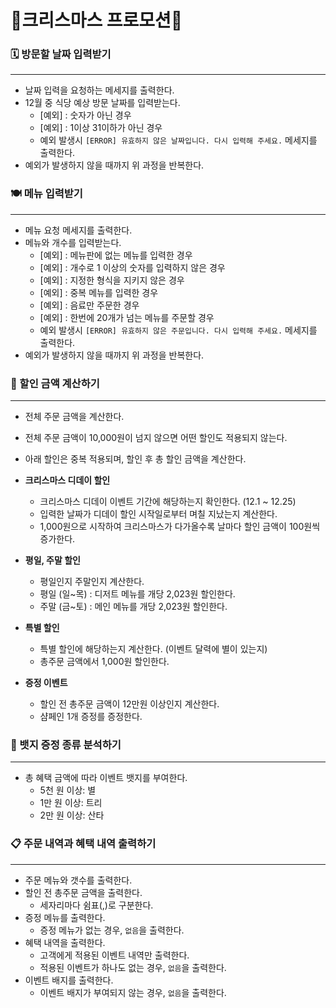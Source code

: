 # 🎅크리스마스 프로모션🎄

### 🗓️ 방문할 날짜 입력받기

---

- 날짜 입력을 요청하는 메세지를 출력한다.
- 12월 중 식당 예상 방문 날짜를 입력받는다.
  - [예외] : 숫자가 아닌 경우
  - [예외] : 1이상 31이하가 아닌 경우
  - 예외 발생시 `[ERROR] 유효하지 않은 날짜입니다. 다시 입력해 주세요.` 메세지를 출력한다.
- 예외가 발생하지 않을 때까지 위 과정을 반복한다.


### 🍽️ 메뉴 입력받기

---

- 메뉴 요청 메세지를 출력한다.
- 메뉴와 개수를 입력받는다.
  - [예외] : 메뉴판에 없는 메뉴를 입력한 경우
  - [예외] : 개수로 1 이상의 숫자를 입력하지 않은 경우
  - [예외] : 지정한 형식을 지키지 않은 경우
  - [예외] : 중복 메뉴를 입력한 경우
  - [예외] : 음료만 주문한 경우
  - [예외] : 한번에 20개가 넘는 메뉴를 주문할 경우
  - 예외 발생시 `[ERROR] 유효하지 않은 주문입니다. 다시 입력해 주세요.` 메세지를 출력한다.
- 예외가 발생하지 않을 때까지 위 과정을 반복한다.

### 💸 할인 금액 계산하기

---

- 전체 주문 금액을 계산한다.
- 전체 주문 금액이 10,000원이 넘지 않으면 어떤 할인도 적용되지 않는다.
- 아래 할인은 중복 적용되며, 할인 후 총 할인 금액을 계산한다.


- **크리스마스 디데이 할인**
  - 크리스마스 디데이 이벤트 기간에 해당하는지 확인한다. (12.1 ~ 12.25)
  - 입력한 날짜가 디데이 할인 시작일로부터 며칠 지났는지 계산한다.
  - 1,000원으로 시작하여 크리스마스가 다가올수록 날마다 할인 금액이 100원씩 증가한다.


- **평일, 주말 할인**
  - 평일인지 주말인지 계산한다.
  - 평일 (일~목) : 디저트 메뉴를 개당 2,023원 할인한다.
  - 주말 (금~토) : 메인 메뉴를 개당 2,023원 할인한다.


- **특별 할인**
  - 특별 할인에 해당하는지 계산한다. (이벤트 달력에 별이 있는지)
  - 총주문 금액에서 1,000원 할인한다.


- **증정 이벤트**
  - 할인 전 총주문 금액이 12만원 이상인지 계산한다.
  - 샴페인 1개 증정를 증정한다.


### 🎁 뱃지 증정 종류 분석하기

---

- 총 혜택 금액에 따라 이벤트 뱃지를 부여한다.
  - 5천 원 이상: 별
  - 1만 원 이상: 트리
  - 2만 원 이상: 산타

### 📋 주문 내역과 혜택 내역 출력하기

---

- 주문 메뉴와 갯수를 출력한다.
- 할인 전 총주문 금액을 출력한다.
  - 세자리마다 쉼표(,)로 구분한다.
- 증정 메뉴를 출력한다.
  - 증정 메뉴가 없는 경우, `없음`을 출력한다.
- 혜택 내역을 출력한다.
  - 고객에게 적용된 이벤트 내역만 출력한다.
  - 적용된 이벤트가 하나도 없는 경우, `없음`을 출력한다.
- 이벤트 배지를 출력한다.
  - 이벤트 배지가 부여되지 않는 경우, `없음`을 출력한다.